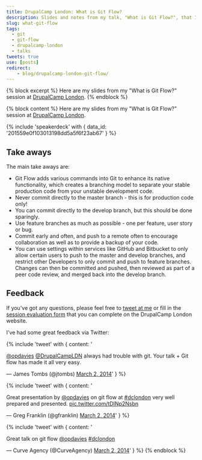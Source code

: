 ```yaml
---
title: DrupalCamp London: What is Git Flow?
description: Slides and notes from my talk, "What is Git Flow?", that I presented at DrupalCamp London 2014.
slug: what-git-flow
tags:
  - git
  - git-flow
  - drupalcamp-london
  - talks
tweets: true
use: [posts]
redirect:
    - blog/drupalcamp-london-git-flow/
---
```

{% block excerpt %}
Here are my slides from my "What is Git Flow?" session at [DrupalCamp London](http://2014.drupalcamplondon.co.uk).
{% endblock %}

{% block content %}
Here are my slides from my "What is Git Flow?" session at [DrupalCamp London](http://2014.drupalcamplondon.co.uk).

{% include 'speakerdeck' with { data_id: '201559e0f103013198dd5a5f6f23ab67' } %}

## Take aways

The main take aways are:

* Git Flow adds various commands into Git to enhance its native functionality, which creates a branching model to separate your stable production code from your unstable development code.
* Never commit directly to the master branch - this is for production code only!
* You can commit directly to the develop branch, but this should be done sparingly.
* Use feature branches as much as possible - one per feature, user story or bug.
* Commit early and often, and push to a remote often to encourage collaboration as well as to provide a backup of your code.
* You can use settings within services like GitHub and Bitbucket to only allow certain users to push to the master and develop branches, and restrict other Developers to only commit and push to feature branches. Changes can then be committed and pushed, then reviewed as part of a peer code review, and merged back into the develop branch.

## Feedback

If you've got any questions, please feel free to <a href="http://twitter.com/opdavies" title="My Twitter account">tweet at me</a> or fill in the <a href="http://2014.drupalcamplondon.co.uk/node/add/session-evaluation?nid=86&destination=node/86" title="The session evaluation form to submit feedback">session evaluation form</a> that you can complete on the DrupalCamp London website.

I've had some great feedback via Twitter:

{% include 'tweet' with {
  content: '<p><a href="https://twitter.com/opdavies">@opdavies</a> <a href="https://twitter.com/DrupalCampLDN">@DrupalCampLDN</a> always had trouble with git. Your talk + Git flow has made it all very easy.</p>&mdash; James Tombs (@jtombs) <a href="https://twitter.com/jtombs/statuses/440108072078696449">March 2, 2014</a>'
} %}

{% include 'tweet' with {
  content: '<p>Great presentation by <a href="https://twitter.com/opdavies">@opdavies</a> on git flow at <a href="https://twitter.com/search?q=%23dclondon&amp;src=hash">#dclondon</a> very well prepared and presented. <a href="http://t.co/tDINp2Nsbn">pic.twitter.com/tDINp2Nsbn</a></p>&mdash; Greg Franklin (@gfranklin) <a href="https://twitter.com/gfranklin/statuses/440104311276969984">March 2, 2014</a>'
} %}

{% include 'tweet' with {
  content: '<p>Great talk on git flow <a href="https://twitter.com/opdavies">@opdavies</a> <a href="https://twitter.com/search?q=%23dclondon&amp;src=hash">#dclondon</a></p>&mdash; Curve Agency (@CurveAgency) <a href="https://twitter.com/CurveAgency/statuses/440095250775035904">March 2, 2014</a>'
} %}
{% endblock %}
